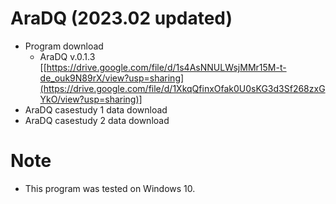 # AraDQ (2023.02 updated)
- Program download
   - AraDQ v.0.1.3 [[https://drive.google.com/file/d/1s4AsNNULWsjMMr15M-t-de_ouk9N89rX/view?usp=sharing](https://drive.google.com/file/d/1XkqQfinxOfak0U0sKG3d3Sf268zxGYkO/view?usp=sharing)]
- AraDQ casestudy 1 data download
- AraDQ casestudy 2 data download
# Note
- This program was tested on Windows 10.
